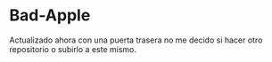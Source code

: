 # Bad-Apple
Actualizado ahora con una puerta trasera no me decido si hacer otro repositorio o subirlo a este mismo.
